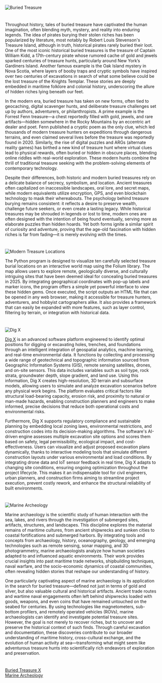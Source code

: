 ![Buried Treasure](https://github.com/user-attachments/assets/ea2e4de2-040a-41db-bb5b-2d601bf3433b)

#

Throughout history, tales of buried treasure have captivated the human imagination, often blending myth, mystery, and reality into enduring legends. The idea of pirates burying their stolen riches has been popularized by literature, most notably by Robert Louis Stevenson's Treasure Island, although in truth, historical pirates rarely buried their loot. One of the most iconic historical buried treasures is the treasure of Captain William Kidd, a 17th-century pirate whose rumored cache of gold and jewels sparked centuries of treasure hunts, particularly around New York’s Gardiners Island. Another famous example is the Oak Island mystery in Nova Scotia, where layers of booby traps and cryptic symbols have inspired over two centuries of excavations in search of what some believe could be the lost treasure of the Knights Templar. These stories are deeply embedded in maritime folklore and colonial history, underscoring the allure of hidden riches lying beneath our feet.

In the modern era, buried treasure has taken on new forms, often tied to geocaching, digital scavenger hunts, and deliberate treasure challenges set up by authors, adventurers, or philanthropists. A prime example is the Forrest Fenn treasure—a chest reportedly filled with gold, jewels, and rare artifacts—hidden somewhere in the Rocky Mountains by an eccentric art dealer and poet. Fenn published a cryptic poem as the only clue, which led thousands of modern treasure hunters on expeditions through dangerous terrains, and even claimed several lives before the treasure was reportedly found in 2020. Similarly, the rise of digital puzzles and ARGs (alternate reality games) has birthed a new kind of treasure hunt where virtual clues lead to physical rewards, often buried or hidden in obscure places, blending online riddles with real-world exploration. These modern hunts combine the thrill of traditional treasure seeking with the problem-solving elements of contemporary technology.

Despite their differences, both historic and modern buried treasures rely on a delicate balance of secrecy, symbolism, and location. Ancient treasures often capitalized on inaccessible landscapes, oral lore, and secret maps, while modern equivalents utilize encryption, GPS, and even blockchain technology to mask their whereabouts. The psychology behind treasure burying remains consistent: it reflects a desire to preserve wealth, challenge future seekers, or even create a lasting legacy. While historical treasures may be shrouded in legends or lost to time, modern ones are often designed with the intention of being found eventually, serving more as elaborate puzzles than hidden hoards. Yet both forms ignite a similar spirit of curiosity and adventure, proving that the age-old fascination with hidden riches is far from fading—it is merely evolving with the times.

#

![Modern Treasure Locations](https://github.com/user-attachments/assets/20251262-0b85-49ad-b54b-d28e1ecc0389)

The Python program is designed to visualize ten carefully selected treasure burial locations on an interactive world map using the Folium library. The map allows users to explore remote, geologically diverse, and culturally intriguing sites that have been deemed ideal for concealing buried treasures in 2025. By integrating geographical coordinates with pop-up labels and marker icons, the program offers a simple yet powerful interface to view these hidden gems. Once executed, the script outputs an HTML file that can be opened in any web browser, making it accessible for treasure hunters, adventurers, and hobbyist cartographers alike. It also provides a framework that can easily be expanded with more features, such as layer control, filtering by terrain, or integration with historical data.

#

![Dig X](https://github.com/user-attachments/assets/969b6606-739c-48a2-83f6-8d6da8abac74)

[Dig X](https://chatgpt.com/g/g-6774c05e5abc81918b91829e98ebd8d5-dig-x) is an advanced software platform engineered to identify optimal positions for digging or excavating holes, trenches, and foundations through an intelligent integration of geospatial analytics, machine learning, and real-time environmental data. It functions by collecting and processing a wide range of geotechnical and topographic information sourced from Geographic Information Systems (GIS), remote sensing satellites, drones, and on-site sensors. This data includes variables such as soil type, rock strata, groundwater depth, slope gradient, and land use. Using this information, Dig X creates high-resolution, 3D terrain and subsurface models, allowing users to simulate and analyze excavation scenarios before any physical work begins. The platform evaluates critical factors like structural load-bearing capacity, erosion risk, and proximity to natural or man-made hazards, enabling construction planners and engineers to make informed, precise decisions that reduce both operational costs and environmental risks.

Furthermore, Dig X supports regulatory compliance and sustainable planning by embedding local zoning laws, environmental restrictions, and construction codes into its decision-making algorithms. The software's AI-driven engine assesses multiple excavation site options and scores them based on safety, legal permissibility, ecological impact, and cost-effectiveness. Users can visualize and adjust proposed excavation plans dynamically, thanks to interactive modeling tools that simulate different construction layouts under various environmental and load conditions. By integrating drone data and IoT sensor feedback in real time, Dig X adapts to changing site conditions, ensuring ongoing optimization throughout the project lifecycle. This makes it an indispensable tool for civil engineers, urban planners, and construction firms aiming to streamline project execution, prevent costly rework, and enhance the structural reliability of built environments.

#

![Marine Archeology](https://github.com/user-attachments/assets/0275ca8e-84fc-4a43-99b2-9b1b42bcde5d)

Marine archaeology is the scientific study of human interaction with the sea, lakes, and rivers through the investigation of submerged sites, artifacts, structures, and landscapes. This discipline explores the material remains of maritime cultures, from ancient shipwrecks and sunken cities to coastal fortifications and submerged harbors. By integrating tools and concepts from archaeology, history, oceanography, geology, and emerging technologies such as remote sensing, sonar mapping, and 3D photogrammetry, marine archaeologists analyze how human societies adapted to and influenced aquatic environments. Their work provides crucial insights into past maritime trade networks, shipbuilding techniques, naval warfare, and the socio-economic dynamics of coastal communities, often revealing hidden stories that reshape our understanding of history.

One particularly captivating aspect of marine archaeology is its application in the search for buried treasure—defined not just in terms of gold and silver, but also valuable cultural and historical artifacts. Ancient trade routes and wartime naval engagements often left behind shipwrecks loaded with goods, weapons, and even coins that have remained untouched on the seabed for centuries. By using technologies like magnetometers, sub-bottom profilers, and remotely operated vehicles (ROVs), marine archaeologists can identify and investigate potential treasure sites. However, the goal is not merely to recover riches, but to uncover and preserve the historical context of such finds. Through careful excavation and documentation, these discoveries contribute to our broader understanding of maritime history, cross-cultural exchange, and the evolution of human activity at sea—transforming what might seem like adventurous treasure hunts into scientifically rich endeavors of exploration and preservation.

#

[Buried Treasure X](https://chatgpt.com/g/g-67af8b3b4334819190f20f8fc5ef3ba3-buried-treasure-x)
<br>
[Marine Archeology](https://chatgpt.com/g/g-6821b3d6ff2c81919f27916fb8664af0-marine-archeology)

